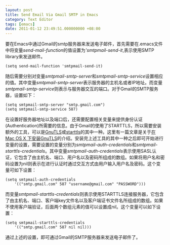 ```yaml
---
layout: post
title: Send Email Via Gmail SMTP in Emacs
category: Text Editor
tags: [emacs]
date: 2011-01-12 23:49:51.000000000 +08:00
---
```

要在Emacs中通过Gmail的smtp服务器来发送电子邮件，首先需要在.emacs文件中将变量<var>send-mail-function</var>的值设置为<var>'smtpmail-send-it</var>,表示使用SMTP library来发送邮件。

    (setq send-mail-function 'smtpmail-send-it)

随后需要分别对变量<var>smtpmail-smtp-server</var>和<var>smtpmail-smtp-service</var>设置相应的值。其中变量<var>smtpmail-smtp-server</var>表示服务器的主机名或者IP地址。而变量<var>smtpmail-smtp-service</var>则表示与服务器交互的端口。对于Gmail的SMTP服务器，设置如下：

    (setq smtpmail-smtp-server "smtp.gmail.com")
    (setq smtpmail-smtp-service 587)

在设置好服务器地址以及端口后，还需要配置相关变量来提供身份认证(Authentication)所需要的信息。由于Gmail的使用了STARTTLS，所以需要安装额外的工具，可以是[GnuTLS](http://www.gnu.org/software/gnutls/)或[starttls](ftp://ftp.opaopa.org/pub/elisp/)的其中一种。这里有一篇文章是关于[在Mac OS X 下安装GnuTLS](http://blog.shanderlam.com/archives/266)的介绍。安装完上述工具的其中一种之后即可开始进行变量的设置，需要设置的变量分别为<var>smtpmail-auth-credentials</var>和<var>smtpmail-starttls-credentials</var>。其中变量<var>smtpmail-auth-credentials</var>表示使用SASL认证，它包含了由主机名、端口、用户名以及密码所组成的数组。如果将用户名和密码设置为nil则表示在进行认证时通过交互方式由用户输入用户名及密码。这个变量可如下设置：

    (setq smtpmail-auth-credentials
        '(("smtp.gmail.com" 587 "username@gmail.com" "PASSWORD")))

而变量<var>smtpmail-starttls-credentials</var>则表示使用STARTTLS连接服务器，它包含了由主机名、端口、客户端key文件名以及客户端证书文件名所组成的数组。如果不使用客户端验证，后面两个数组元素的值可以设置成*nil*。这个变量可以如下设置：

    (setq smtpmail-starttls-credentials
        '(("smtp.gmail.com" 587 nil nil)))

通过上述的设置，即可通过Gmail的SMTP服务器来发送电子邮件了。
